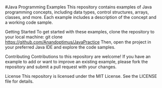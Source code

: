 #Java Programming Examples
This repository contains examples of Java programming concepts, including data types, control structures, arrays, classes, and more. Each example includes a description of the concept and a working code sample.

Getting Started
To get started with these examples, clone the repository to your local machine:
git clone https://github.com/Anandoptimus/JavaPractice
Then, open the project in your preferred Java IDE and explore the code samples.

Contributing
Contributions to this repository are welcome! If you have an example to add or want to improve an existing example, please fork the repository and submit a pull request with your changes.

License
This repository is licensed under the MIT License. See the LICENSE file for details.
